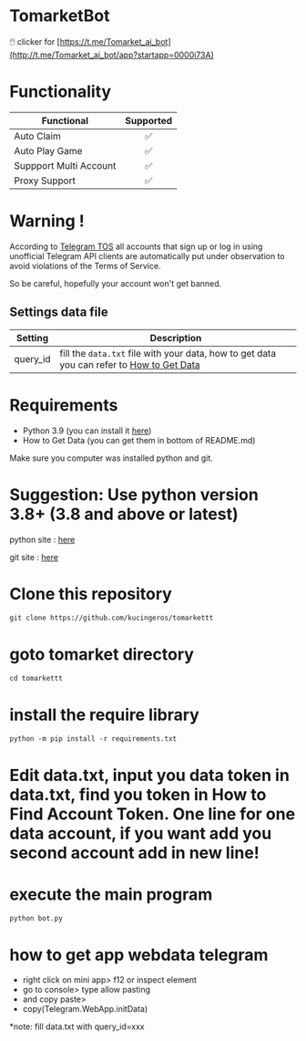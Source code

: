 
# TomarketBot
🖱️ clicker for [https://t.me/Tomarket_ai_bot](http://t.me/Tomarket_ai_bot/app?startapp=0000i73A)


# Functionality
| Functional                                                                      | Supported |
|----------------------------------------------------------------|:---------:|
| Auto Claim                                                     |     ✅     |
| Auto Play Game                                                 |     ✅     |
| Suppport Multi Account                                         |     ✅     |
| Proxy Support                                                  |     ✅     |

# Warning !
According to [Telegram TOS](https://core.telegram.org/api/obtaining_api_id#using-the-api-id) all accounts that sign up or log in using unofficial Telegram API clients are automatically put under observation to avoid violations of the Terms of Service.

So be careful, hopefully your account won't get banned.


## Settings data file
| Setting                      | Description                                                                                    |
|------------------------------|------------------------------------------------------------------------------------------------|
| query_id        | fill the `data.txt` file with your data, how to get data you can refer to [How to Get Data](#how-to-get-data)                      |




# Requirements
- Python 3.9 (you can install it [here](https://www.python.org/downloads/release/python-390/))
- How to Get Data (you can get them in bottom of README.md)
  
Make sure you computer was installed python and git.

# Suggestion: Use python version 3.8+ (3.8 and above or latest)

python site : [here](https://python.org)

git site : [here](https://git-scm.com/)

# Clone this repository

	git clone https://github.com/kucingeros/tomarkettt

# goto tomarket directory

	cd tomarkettt
 
# install the require library

	python -m pip install -r requirements.txt

# Edit data.txt, input you data token in data.txt, find you token in How to Find Account Token. One line for one data account, if you want add you second account add in new line!

# execute the main program

	python bot.py

# how to get app webdata telegram
- right click on mini app> f12 or inspect element
- go to console> type allow pasting
- and copy paste> 
- copy(Telegram.WebApp.initData)

*note: fill data.txt with query_id=xxx
